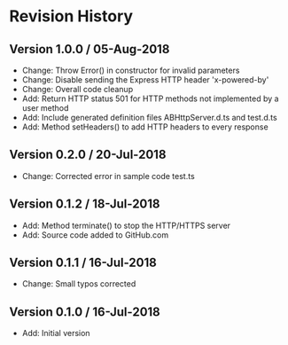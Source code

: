 # Revision History

## Version 1.0.0 / 05-Aug-2018

* Change: Throw Error() in constructor for invalid parameters
* Change: Disable sending the Express HTTP header 'x-powered-by'
* Change: Overall code cleanup
* Add: Return HTTP status 501 for HTTP methods not implemented by a user method
* Add: Include generated definition files ABHttpServer.d.ts and test.d.ts
* Add: Method setHeaders() to add HTTP headers to every response

## Version 0.2.0 / 20-Jul-2018

* Change: Corrected error in sample code test.ts

## Version 0.1.2 / 18-Jul-2018

* Add: Method terminate() to stop the HTTP/HTTPS server
* Add: Source code added to GitHub.com

## Version 0.1.1 / 16-Jul-2018

* Change: Small typos corrected

## Version 0.1.0 / 16-Jul-2018

* Add: Initial version
